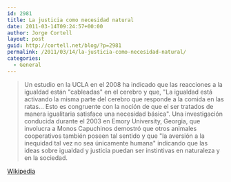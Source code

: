 ```yaml
---
id: 2981
title: La justicia como necesidad natural
date: 2011-03-14T09:24:57+00:00
author: Jorge Cortell
layout: post
guid: http://cortell.net/blog/?p=2981
permalink: /2011/03/14/la-justicia-como-necesidad-natural/
categories:
  - General
---
```

> Un estudio en la UCLA en el 2008 ha indicado que las reacciones a la igualdad están "cableadas" en el cerebro y que, "La igualdad está activando la misma parte del cerebro que responde a la comida en las ratas... Esto es congruente con la noción de que el ser tratados de manera igualitaria satisface una necesidad básica". Una investigación conducida durante el 2003 en Emory University, Georgia, que involucra a Monos Capuchinos demostró que otros animales cooperativos también poseen tal sentido y que "la aversión a la inequidad tal vez no sea únicamente humana" indicando que las ideas sobre igualdad y justicia puedan ser instintivas en naturaleza y en la sociedad.
  
> [](http://es.wikipedia.org/wiki/Justicia)

[Wikipedia](http://es.wikipedia.org/wiki/Justicia)